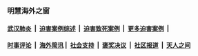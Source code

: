 
### 明慧海外之窗

####  [武汉肺炎](indexes/365.md?t=01232000) &nbsp;|&nbsp;  [迫害案例综述](indexes/328.md?t=01232000) &nbsp;|&nbsp; [迫害致死案例](indexes/277.md?t=01232000)  &nbsp;|&nbsp; [更多迫害案例](indexes/81.md?t=01232000)  &nbsp;|&nbsp; 
####  [时事评论](indexes/251.md?t=01232000) &nbsp;|&nbsp; [海外简讯](indexes/245.md?t=01232000)&nbsp;|&nbsp;  [社会支持](indexes/140.md?t=01232000) &nbsp;|&nbsp; [褒奖决议](indexes/282.md?t=01232000) &nbsp;|&nbsp; [社区报道](indexes/91.md?t=01232000)  &nbsp;|&nbsp; [天人之间](indexes/78.md?t=01232000) 

